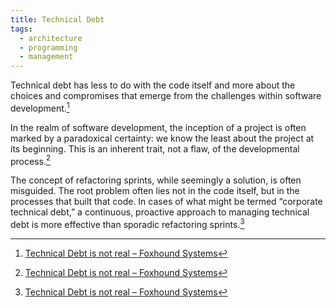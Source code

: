 ```yaml
---
title: Technical Debt
tags:
  - architecture
  - programming
  - management
---
```

Technical debt has less to do with the code itself and more about the choices and compromises that emerge from the challenges within software development.[^notreal]

In the realm of software development, the inception of a project is often marked by a paradoxical certainty: we know the least about the project at its beginning. This is an inherent trait, not a flaw, of the developmental process.[^notreal]

The concept of refactoring sprints, while seemingly a solution, is often misguided. The root problem often lies not in the code itself, but in the processes that built that code. In cases of what might be termed “corporate technical debt,” a continuous, proactive approach to managing technical debt is more effective than sporadic refactoring sprints.[^notreal]

[^notreal]: [Technical Debt is not real – Foxhound Systems](https://www.foxhound.systems/blog/technical-debt-is-not-real/?utm_source=tldrnewsletter)
